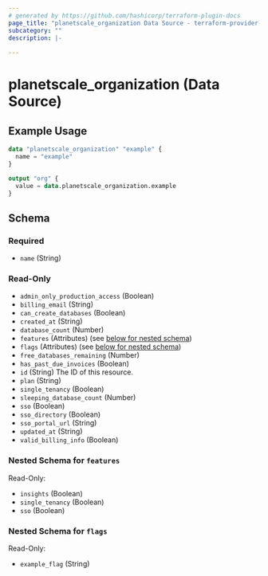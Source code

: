```yaml
---
# generated by https://github.com/hashicorp/terraform-plugin-docs
page_title: "planetscale_organization Data Source - terraform-provider-planetscale"
subcategory: ""
description: |-
  
---
```


# planetscale_organization (Data Source)



## Example Usage

```terraform
data "planetscale_organization" "example" {
  name = "example"
}

output "org" {
  value = data.planetscale_organization.example
}
```

<!-- schema generated by tfplugindocs -->
## Schema

### Required

- `name` (String)

### Read-Only

- `admin_only_production_access` (Boolean)
- `billing_email` (String)
- `can_create_databases` (Boolean)
- `created_at` (String)
- `database_count` (Number)
- `features` (Attributes) (see [below for nested schema](#nestedatt--features))
- `flags` (Attributes) (see [below for nested schema](#nestedatt--flags))
- `free_databases_remaining` (Number)
- `has_past_due_invoices` (Boolean)
- `id` (String) The ID of this resource.
- `plan` (String)
- `single_tenancy` (Boolean)
- `sleeping_database_count` (Number)
- `sso` (Boolean)
- `sso_directory` (Boolean)
- `sso_portal_url` (String)
- `updated_at` (String)
- `valid_billing_info` (Boolean)

<a id="nestedatt--features"></a>
### Nested Schema for `features`

Read-Only:

- `insights` (Boolean)
- `single_tenancy` (Boolean)
- `sso` (Boolean)


<a id="nestedatt--flags"></a>
### Nested Schema for `flags`

Read-Only:

- `example_flag` (String)
